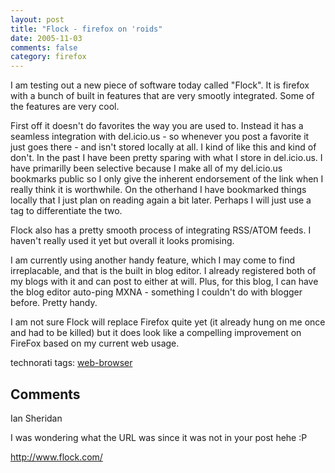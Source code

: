```yaml
---
layout: post
title: "Flock - firefox on 'roids"
date: 2005-11-03
comments: false
category: firefox
---
```

I am testing out a new piece of software today called "Flock". It is firefox
with a bunch of built in features that are very smootly integrated. Some of
the features are very cool.  

First off it doesn't do favorites the way you are used to. Instead it has a
seamless integration with del.icio.us - so whenever you post a favorite it
just goes there - and isn't stored locally at all. I kind of like this and
kind of don't. In the past I have been pretty sparing with what I store in
del.icio.us. I have primarilly been selective because I make all of my
del.icio.us bookmarks public so I only give the inherent endorsement of the
link when I really think it is worthwhile. On the otherhand I have bookmarked
things locally that I just plan on reading again a bit later. Perhaps I will
just use a tag to differentiate the two.  

Flock also has a pretty smooth process of integrating RSS/ATOM feeds. I
haven't really used it yet but overall it looks promising.  

I am currently using another handy feature, which I may come to find
irreplacable, and that is the built in blog editor. I already registered both
of my blogs with it and can post to either at will. Plus, for this blog, I can
have the blog editor auto-ping MXNA - something I couldn't do with blogger
before. Pretty handy.  

I am not sure Flock will replace Firefox quite yet (it already hung on me once
and had to be killed) but it does look like a compelling improvement on
FireFox based on my current web usage.  

technorati tags: [web-browser](http://technorati.com/tag/web-browser)

## Comments

Ian Sheridan

I was wondering what the URL was since it was not in your post hehe :P  

http://www.flock.com/
